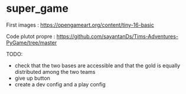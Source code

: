 # super_game

First images : https://opengameart.org/content/tiny-16-basic

Code plutot propre : https://github.com/sayantanDs/Tims-Adventures-PyGame/tree/master

TODO: 
- check that the two bases are accessible and that the gold is equally distributed among the two teams
- give up button
- create a dev config and a play config